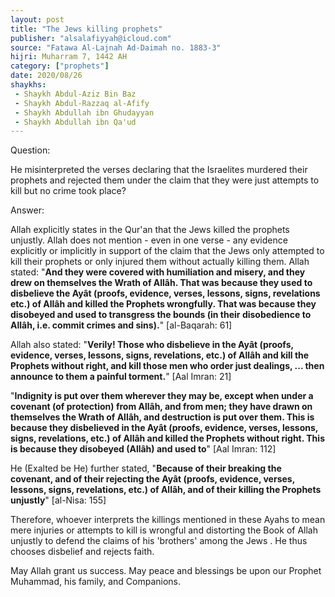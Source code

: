 ```yaml
---
layout: post
title: "The Jews killing prophets"
publisher: "alsalafiyyah@icloud.com"
source: "Fatawa Al-Lajnah Ad-Daimah no. 1883-3"
hijri: Muharram 7, 1442 AH
category: ["prophets"]
date: 2020/08/26
shaykhs: 
 - Shaykh Abdul-Aziz Bin Baz
 - Shaykh Abdul-Razzaq al-Afify
 - Shaykh Abdullah ibn Ghudayyan
 - Shaykh Abdullah ibn Qa'ud
---
```


Question:

He misinterpreted the verses declaring that the Israelites murdered their prophets and rejected them under the claim that they were just attempts to kill but no crime took place?

Answer: 

Allah explicitly states in the Qur'an that the Jews killed the prophets unjustly. Allah does not mention - even in one verse - any evidence explicitly or implicitly in support of the claim that the Jews only attempted to kill their prophets or only injured them without actually killing them. Allah stated: "**And they were covered with humiliation and misery, and they drew on themselves the Wrath of Allâh. That was because they used to disbelieve the Ayât (proofs, evidence, verses, lessons, signs, revelations etc.) of Allâh and killed the Prophets wrongfully. That was because they disobeyed and used to transgress the bounds (in their disobedience to Allâh, i.e. commit crimes and sins).**" [al-Baqarah: 61]

Allah also stated: "**Verily! Those who disbelieve in the Ayât (proofs, evidence, verses, lessons, signs, revelations, etc.) of Allâh and kill the Prophets without right, and kill those men who order just dealings, ... then announce to them a painful torment.**" [Aal Imran: 21]

"**Indignity is put over them wherever they may be, except when under a covenant (of protection) from Allâh, and from men; they have drawn on themselves the Wrath of Allâh, and destruction is put over them. This is because they disbelieved in the Ayât (proofs, evidence, verses, lessons, signs, revelations, etc.) of Allâh and killed the Prophets without right. This is because they disobeyed (Allâh) and used to**" [Aal Imran: 112]

He (Exalted be He) further stated, "**Because of their breaking the covenant, and of their rejecting the Ayât (proofs, evidence, verses, lessons, signs, revelations, etc.) of Allâh, and of their killing the Prophets unjustly**" [al-Nisa: 155] 

Therefore, whoever interprets the killings mentioned in these Ayahs to mean mere injuries or attempts to kill is wrongful and distorting the Book of Allah unjustly to defend the claims of his 'brothers' among the Jews . He thus chooses disbelief and rejects faith.

May Allah grant us success. May peace and blessings be upon our Prophet Muhammad, his family, and Companions.
